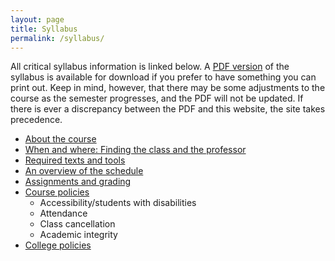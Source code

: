 ```yaml
---
layout: page
title: Syllabus
permalink: /syllabus/
---
```


All critical syllabus information is linked below. A [PDF version](https://drive.google.com/file/d/1JAVVzcbKItwZaJZ09BVMJI7JAXh-1cxr/view?usp=sharing) of the syllabus is available for download if you prefer to have something you can print out. Keep in mind, however, that there may be some adjustments to the course as the semester progresses, and the PDF will not be updated. If there is ever a discrepancy between the PDF and this website, the site takes precedence.

* [About the course](/about)
* [When and where: Finding the class and the professor](/whenwhere)
* [Required texts and tools](/textstools)
* [An overview of the schedule](/schedule)
* [Assignments and grading](/assignments)
* [Course policies](/coursepolicies)
	* Accessibility/students with disabilities
	* Attendance
	* Class cancellation
	* Academic integrity
* [College policies](/collegepolicies)